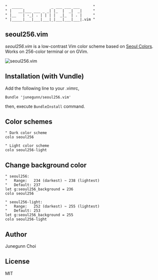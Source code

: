 ```
"  _____             _ ___ ___ ___      "
" |   __|___ ___ _ _| |_  |  _|  _|     "
" |__   | -_| . | | | |  _|_  | . |     "
" |_____|___|___|___|_|___|___|___|.vim "
```

seoul256.vim
------------

*seoul256.vim* is a low-contrast Vim color scheme based on [Seoul Colors](http://www.seoul.go.kr/v2012/seoul/symbol/color.html).
Works on 256-color terminal or on GVim.

![seoul256.vim](https://raw.github.com/junegunn/seoul256.vim/screenshot/seoul256.png)

Installation (with Vundle)
--------------------------

Add the following line to your .vimrc,

```vim
Bundle 'junegunn/seoul256.vim'
```

then, execute `BundleInstall` command.

Color schemes
-------------

```vim
" Dark color scheme
colo seoul256

" Light color scheme
colo seoul256-light
```

Change background color
-----------------------

```vim
" seoul256:
"   Range:   234 (darkest) ~ 238 (lightest)
"   Default: 237
let g:seoul256_background = 236
colo seoul256

" seoul256-light:
"   Range:   252 (darkest) ~ 255 (lightest)
"   Default: 253
let g:seoul256_background = 255
colo seoul256-light

```

Author
------

Junegunn Choi

License
-------

MIT
